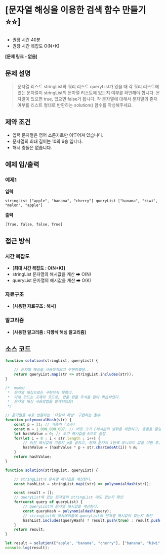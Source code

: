 # [문자열 해싱을 이용한 검색 함수 만들기 ⭐⭐]

- 권장 시간 40분
- 권장 시간 복잡도 O(N+K)

**[문제 링크 - 없음]**

## 문제 설명

> 문자열 리스트 stringList와 쿼리 리스트 queryList가 있을 때 각 쿼리 리스트에 있는 문자열이 stringList의 문자열 리스트에 있는지 여부를 확인해야 합니다. 문자열이 있으면 true, 없으면 false가 됩니다. 각 문자열에 대해서 문자열의 존재 여부를 리스트 형태로 반환하는 solution() 함수를 작성해주세요.

## 제약 조건

- 입력 문자열은 영어 소문자로만 이루어져 있습니다.
- 문자열의 최대 길이는 10의 6승 입니다.
- 해시 충돌은 없습니다.

## 예제 입/출력

### 예제1

**입력**

``
stringList ["apple", "banana", "cherry"]
queryList ["banana", "kiwi", "melon", "apple"]
``

**출력**

``
[True, false, false, True]
``

## 접근 방식

### 시간 복잡도

- **[최대 시간 복잡도 : O(N+K)]**
- stringList 문자열의 해시값을 계산 ➡ O(N)
- queryList 문자열의 해시값을 계산 ➡ O(K)

### 자료구조

- **[사용한 자료구조 : 해시]**

### 알고리즘

- **[사용한 알고리즘 : 다항식 해싱 알고리즘]**

## 소스 코드
```js
function solution(stringList, queryList) {

    // 문자열 해싱을 사용하지않고 구현하였음..
    return queryList.map(str => stringList.includes(str));
}

/*  memo)
 *  문자열 해싱으로는 구현하지 못했다.
 *  아래 코드는 교재의 코드로, 한줄 한줄 주석을 달아 학습하였다.
 *  문자열 해싱 사용방법을 알게되었음!
 */

// 문자열을 수로 변환하는 '다항식 해싱' 구현하는 함수
function polynomialHash(str) {
    const p = 31; // 가중치 (소수)
    const m = 1_000_000_007; // 버킷 크기 (해시값의 범위를 제한하고, 충돌을 줄임) 이 값으로 나눈 나머지를 해시값으로 사용
    let hashValue = 0; // 초기 해시값을 0으로 설정
    for(let i = 0 ; i < str.length ; i++) {
        // 이전 해시값에 가중치 p를 곱하고, 현재 문자의 i번째 유니코드 값을 더한 후, m으로 나눠 나머지를 구한다.
        hashValue = (hashValue * p + str.charCodeAt(i)) % m;
    }
    return hashValue;
}

function solution(stringList, queryList) {

    // stringList의 문자열 해시값을 계산한다.
    const hashList = stringList.map((str) => polynomialHash(str));

    const result = [];
    // queryList에 있는 문자열이 stringList 에도 있는지 확인
    for(const query of queryList) {
        // queryList의 문자열 해시값을 계산한다.
        const queryHash = polynomialHash(query);
        // stringList의 해시테이블에 queryList의 문자열 해시값이 있는지 확인
        hashList.includes(queryHash) ? result.push(true) : result.push(false);
    }
    return result;
}

let result = solution(["apple", "banana", "cherry"], ["banana", "kiwi", "melon", "apple"])
console.log(result);
```